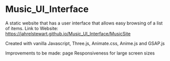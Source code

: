 # Music_UI_Interface
A static website that has a user interface that allows easy browsing of a list of items.
Link to Website: https://jahrelstewart.github.io/Music_UI_Interface/MusicSite

Created with vanilla Javascript, Three.js, Animate.css, Anime.js and GSAP.js

Improvements to be made: page Responsiveness for large screen sizes
